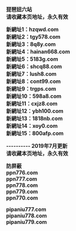 <p><b>琵琶妞六站<br>
请收藏本页地址，永久有效<br>

新網址1：hzqwd.com<br>
新網址2：tgy578.com<br>
新網址3：8q8y.com<br>
新網址4：hainan668.com<br>
新網址5：5183g.com<br>
新網址6：shcq88.com<br>
新網址7：lush8.com<br>
新網址8：cont99.com<br>
新網址9：trgps.com<br>
新網址10：598a8.com<br>
新網址11：cxjz8.com<br>
新網址12：ybh100.com<br>
新網址13：1818nb.com<br>
新網址14：xoy0.com<br>
新網址15：800afp.com<br>

---------- 2019年7月更新<br>
请收藏本页地址，永久有效<br>

防屏蔽<br>
ppn776.com<br>
ppn777.com<br>
ppn778.com<br>
ppn779.com<br>
ppn770.com<br>

pipaniu777.com<br>
pipaniu778.com<br>
pipaniu779.com<br>
